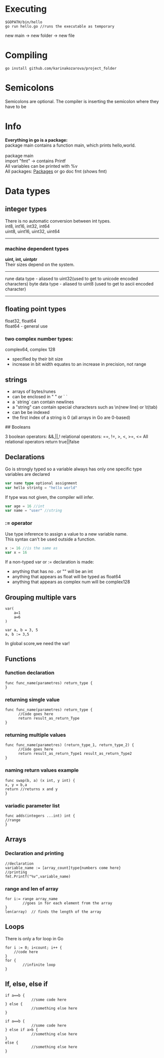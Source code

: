# Executing 

```` golang
$GOPATH/bin/hello 
go run hello.go //runs the executable as temporary
````
new main -> new folder -> new file
# Compiling 

```` golang
go install github.com/karinakozarova/project_folder
````
# Semicolons
Semicolons are optional.
The compiler is inserting the semicolon where they have to be
# Info
**Everything in go is a package:** <br>
package main contains a function main, which prints hello,world. <br> <br>
package main <br>
import "fmt" -> contains Printf <br>
All variables can be printed with %v <br>
All packages: <a href = "goland.org/pkg"> Packages</a> or
go doc fmt (shows fmt)

# Data types

## integer types
There is no automatic conversion between int types. <br>
int8, int16, int32, int64 <br>
uint8, uint16, uint32, uint64 <br>
<hr>

### machine dependent types

**uint, int, uintptr** <br>
Their sizes depend on the system. <br>

<hr>
rune data type - aliased to uint32(used to get to unicode encoded characters)
byte data type - aliased to uint8 (used to get to ascii encoded character)
<hr>

## floating point types
float32, float64 <br>
float64 - general use <br>

### two complex number types:
complex64, complex 128
<ul>

<li> specified by their bit size
<li> increase in bit width equates to an increase in precision, not range

</ul>

## strings
<ul>

<li> arrays of bytes/runes
<li> can be enclosed in " " or ` `
<li> a `string` can contain newlines
<li> a "string" can contain special charactesrs such as \n(new line) or \t(tab)
<li> can be be indexed
<li> the first index of a string is 0 (all arrays in Go are 0-based)

</ul>
## Booleans

3 boolean operators: &&,||,! 
relational operators: ==, !=, >, <, >=, <=
All relational operators return true||false

## Declarations
Go is strongly typed so a variable always has only one specific type
variables are declared
```` go
var name type optional assignment
var hello strintg = "hello world"
````

If type was not given, the compiler will infer.
```` go
var age = 16 //int
var name = "user" //string
```` 

### := operator
Use type inference to assign a value to a new variable name. <br>
This syntax can't be used outside a function.

```` go
x := 16 //is the same as
var x = 16
```` 

If a non-typed var or := declaration is made:
<ul>
<li> anything that has no . or "" will be an int
<li> anything that appears as float will be typed as float64
<li> anything that appears as complex num will be complex128

</ul>

## Grouping multiple vars

```` golang
var(
    a=1
    a=6
) 

var a, b = 3, 5
a, b := 3,5
````

In global score,we need the var!

## Functions

### function declaration
```` golang
func func_name(parametres) return_type {
}
````
### returning simgle value
```` golang
func func_name(parametres) return_type {
      //Code goes here
      return result_as_return_Type
}
````
### returning multiple values

```` golang
func func_name(parametres) (return_type_1, return_type_2) {
      //Code goes here
      return result_as_return_Type1 result_as_return_Type2
}
````
### naming return values example
```` golang
func swap(b, a) (x int, y int) {
x, y = b,a
return //returns x and y
}
````

### variadic parameter list
```` golang
func adds(integers ...int) int {
//range
}
```` 
## Arrays

### Declaration and printing
```` golang
//declaration
variable_name := [array_count]type{numbers come here}
//printing
fmt.Printf("%v",variable_name)
```` 

### range and len of array

```` golang
for i:= range array_name
        //goes in for each element from the array
}
len(array)  // finds the length of the array
````
## Loops
There is only a for loop in Go

```` golang
for i := 0; i<count; i++ {
    //code here
}
for {
        //infinite loop
}
```` 

## If, else, else if

```` golang
if a==b {
            //some code here
} else {
            //something else here
}

if a==b {
            //some code here
} else if a>b {
            //something else here
}
else {
            //something else here
}
````
